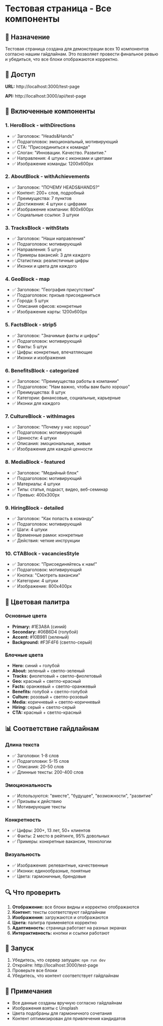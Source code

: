 # Тестовая страница - Все компоненты

## 🎯 Назначение

Тестовая страница создана для демонстрации всех 10 компонентов согласно нашим гайдлайнам. Это позволяет провести финальное ревью и убедиться, что все блоки отображаются корректно.

## 📍 Доступ

**URL:** http://localhost:3000/test-page

**API:** http://localhost:3000/api/test-page

## 🧩 Включенные компоненты

### 1. HeroBlock - withDirections
- ✅ Заголовок: "Heads&Hands"
- ✅ Подзаголовок: эмоциональный, мотивирующий
- ✅ CTA: "Присоединиться к команде"
- ✅ Слоган: "Инновации. Качество. Развитие."
- ✅ Направления: 4 штуки с иконками и цветами
- ✅ Изображение команды: 1200x600px

### 2. AboutBlock - withAchievements
- ✅ Заголовок: "ПОЧЕМУ HEADS&HANDS?"
- ✅ Контент: 200+ слов, подробный
- ✅ Преимущества: 7 пунктов
- ✅ Достижения: 4 штуки с цифрами
- ✅ Изображение компании: 800x600px
- ✅ Социальные ссылки: 3 штуки

### 3. TracksBlock - withStats
- ✅ Заголовок: "Наши направления"
- ✅ Подзаголовок: мотивирующий
- ✅ Направления: 5 штук
- ✅ Примеры вакансий: 3 для каждого
- ✅ Статистика: реалистичные цифры
- ✅ Иконки и цвета для каждого

### 4. GeoBlock - map
- ✅ Заголовок: "География присутствия"
- ✅ Подзаголовок: призыв присоединиться
- ✅ Города: 5 штук
- ✅ Описания офисов: конкретные
- ✅ Изображение карты: 1200x600px

### 5. FactsBlock - strip5
- ✅ Заголовок: "Значимые факты и цифры"
- ✅ Подзаголовок: мотивирующий
- ✅ Факты: 5 штук
- ✅ Цифры: конкретные, впечатляющие
- ✅ Иконки и изображения

### 6. BenefitsBlock - categorized
- ✅ Заголовок: "Преимущества работы в компании"
- ✅ Подзаголовок: "Нам важно, чтобы вам было хорошо"
- ✅ Преимущества: 8 штук
- ✅ Категории: финансовые, социальные, карьерные
- ✅ Иконки для каждого

### 7. CultureBlock - withImages
- ✅ Заголовок: "Почему у нас хорошо"
- ✅ Подзаголовок: мотивирующий
- ✅ Ценности: 4 штуки
- ✅ Описания: эмоциональные, живые
- ✅ Изображения для каждой ценности

### 8. MediaBlock - featured
- ✅ Заголовок: "Медийный блок"
- ✅ Подзаголовок: мотивирующий
- ✅ Материалы: 4 штуки
- ✅ Типы: статья, подкаст, видео, веб-семинар
- ✅ Превью: 400x300px

### 9. HiringBlock - detailed
- ✅ Заголовок: "Как попасть в команду"
- ✅ Подзаголовок: мотивирующий
- ✅ Шаги: 4 штуки
- ✅ Временные рамки: конкретные
- ✅ Действия: четкие инструкции

### 10. CTABlock - vacanciesStyle
- ✅ Заголовок: "Присоединяйтесь к нам!"
- ✅ Подзаголовок: мотивирующий
- ✅ Кнопка: "Смотреть вакансии"
- ✅ Категории: 4 штуки
- ✅ Изображение: 800x400px

## 🎨 Цветовая палитра

### Основные цвета
- **Primary:** #1E3A8A (синий)
- **Secondary:** #06B6D4 (голубой)
- **Accent:** #10B981 (зеленый)
- **Background:** #F3F4F6 (светло-серый)

### Блочные цвета
- **Hero:** синий + голубой
- **About:** зеленый + светло-зеленый
- **Tracks:** фиолетовый + светло-фиолетовый
- **Geo:** красный + светло-красный
- **Facts:** оранжевый + светло-оранжевый
- **Benefits:** голубой + светло-голубой
- **Culture:** розовый + светло-розовый
- **Media:** коричневый + светло-коричневый
- **Hiring:** серый + светло-серый
- **CTA:** красный + светло-красный

## 📊 Соответствие гайдлайнам

### Длина текста
- ✅ Заголовки: 1-8 слов
- ✅ Подзаголовки: 5-15 слов
- ✅ Описания: 20-50 слов
- ✅ Длинные тексты: 200-400 слов

### Эмоциональность
- ✅ Используются: "вместе", "будущее", "возможности", "развитие"
- ✅ Призывы к действию
- ✅ Мотивирующие тексты

### Конкретность
- ✅ Цифры: 200+, 13 лет, 50+ клиентов
- ✅ Факты: 2 место в рейтинге, 95% довольных
- ✅ Примеры: конкретные вакансии, технологии

### Визуальность
- ✅ Изображения: релевантные, качественные
- ✅ Иконки: единообразные, понятные
- ✅ Цвета: гармоничные, брендовые

## 🔍 Что проверить

1. **Отображение:** все блоки видны и корректно отображаются
2. **Контент:** тексты соответствуют гайдлайнам
3. **Изображения:** загружаются и отображаются
4. **Цвета:** палитра применяется корректно
5. **Адаптивность:** страница работает на разных экранах
6. **Интерактивность:** кнопки и ссылки работают

## 🚀 Запуск

1. Убедитесь, что сервер запущен: `npm run dev`
2. Откройте: http://localhost:3000/test-page
3. Проверьте все блоки
4. Убедитесь, что контент соответствует гайдлайнам

## 📝 Примечания

- Все данные созданы вручную согласно гайдлайнам
- Изображения взяты с Unsplash
- Цвета подобраны для гармоничного сочетания
- Контент оптимизирован для привлечения кандидатов
